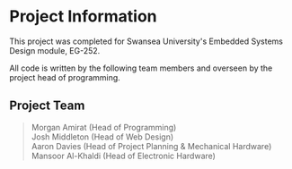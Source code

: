 # Project Information

This project was completed for Swansea University's Embedded Systems Design module, EG-252.

All code is written by the following team members and overseen by the project head of programming.

## Project Team

> Morgan Amirat (Head of Programming)  
> Josh Middleton (Head of Web Design)  
> Aaron Davies (Head of Project Planning & Mechanical Hardware)  
> Mansoor Al-Khaldi (Head of Electronic Hardware)  
